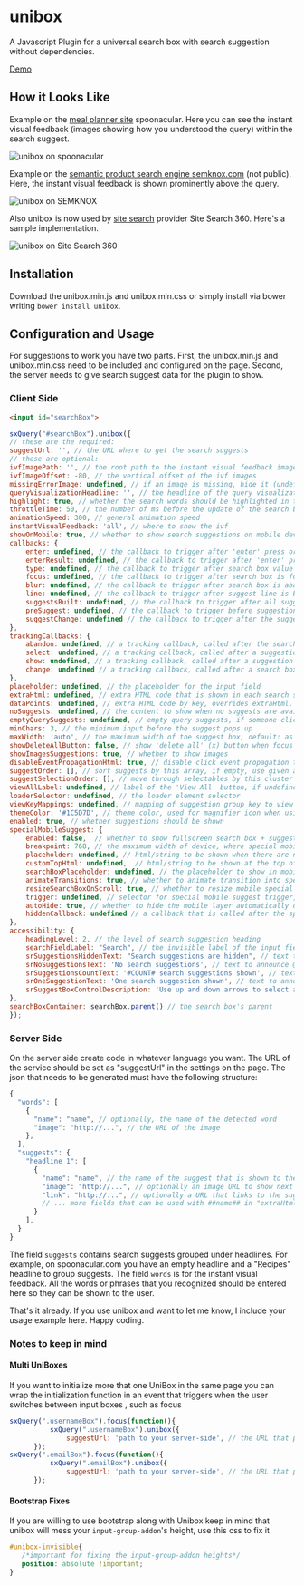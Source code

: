 unibox
======

A Javascript Plugin for a universal search box with search suggestion without dependencies.

[Demo](https://htmlpreview.github.io/?https://github.com/ddsky/unibox/blob/master/html/sampleSite.html)

## How it Looks Like

Example on the [meal planner site](https://spoonacular.com/meal-planner) spoonacular. Here you can see the instant visual feedback (images showing how you understood the query) within the search suggest.

![](https://github.com/ddsky/unibox/blob/master/img/spoonacular-unibox.png?raw=true "unibox on spoonacular")

Example on the [semantic product search engine semknox.com](https://semknox.com) (not public). Here, the instant visual feedback is shown prominently above the query.

![](https://github.com/ddsky/unibox/blob/master/img/unibox-on-semknox.png?raw=true "unibox on SEMKNOX")

Also unibox is now used by [site search](https://www.sitesearch360.com) provider Site Search 360. Here's a sample implementation.

![](https://github.com/ddsky/unibox/blob/master/img/sitesearch360-unibox.gif?raw=true "unibox on Site Search 360")


## Installation

Download the unibox.min.js and unibox.min.css or simply install via bower writing `bower install unibox`.

## Configuration and Usage

For suggestions to work you have two parts. First, the unibox.min.js and unibox.min.css need to be included and configured on the page. Second, the server needs to give search suggest data for the plugin to show.

### Client Side

```html
<input id="searchBox">
```

```javascript
sxQuery("#searchBox").unibox({
// these are the required:
suggestUrl: '', // the URL where to get the search suggests
// these are optional:
ivfImagePath: '', // the root path to the instant visual feedback images
ivfImageOffset: -80, // the vertical offset of the ivf images
missingErrorImage: undefined, // if an image is missing, hide it (undefined) or show a placeholder image
queryVisualizationHeadline: '', // the headline of the query visualization
highlight: true, // whether the search words should be highlighted in the results
throttleTime: 50, // the number of ms before the update of the search box is triggered
animationSpeed: 300, // general animation speed
instantVisualFeedback: 'all', // where to show the ivf
showOnMobile: true, // whether to show search suggestions on mobile devices
callbacks: {
    enter: undefined, // the callback to trigger after 'enter' press or search button click (when no suggestion is selected) - args(query, searchButton [optional], hideSpecialCallback [optional])
    enterResult: undefined, // the callback to trigger after 'enter' press or click on selected suggestion - args(query, href, hasCtrlModifier [optional])
    type: undefined, // the callback to trigger after search box value changes - args(event, query)
    focus: undefined, // the callback to trigger after search box is focused - args(event, query)
    blur: undefined, // the callback to trigger after search box is abandoned - args(event, query)
    line: undefined, // the callback to trigger after suggest line is built - args(lineString, key, index, suggest)
    suggestsBuilt: undefined, // the callback to trigger after all suggestions are built - args(suggestBox, data)
    preSuggest: undefined, // the callback to trigger before suggestions are fetched, return 'false' to interrupt the process  - args(query, searchBox)
    suggestChange: undefined // the callback to trigger after the suggestion set is changed - args(isSuggestBoxVisible)
},
trackingCallbacks: {
    abandon: undefined, // a tracking callback, called after the search box is abandoned - args(query, visible suggestionCount, searchBox)
    select: undefined, // a tracking callback, called after a suggestion is selected - args(searchBox, suggestBox, target, query, suggestions, position, link)
    show: undefined, // a tracking callback, called after a suggestion set is shown - args(searchBox, suggestBox, aSuggestion, query, suggestions)
    change: undefined // a tracking callback, called after a search box value is changed - args(searchBox)
},
placeholder: undefined, // the placeholder for the input field
extraHtml: undefined, // extra HTML code that is shown in each search suggest
dataPoints: undefined, // extra HTML code by key, overrides extraHtml, e.g. {price: {html: '<span>#price# $</span>', position: 1}, category: {html: '<b>#category#</b>', position: 2}}
noSuggests: undefined, // the content to show when no suggests are available, if undefined, no suggests will be shown
emptyQuerySuggests: undefined, // empty query suggests, if someone clicks in the search field, we can show suggests
minChars: 3, // the minimum input before the suggest pops up
maxWidth: 'auto', // the maximum width of the suggest box, default: as wide as the input box
showDeleteAllButton: false, // show 'delete all' (x) button when focus hits back to input field
showImagesSuggestions: true, // whether to show images
disableEventPropagationHtml: true, // disable click event propagation to HTML element
suggestOrder: [], // sort suggests by this array, if empty, use given array order
suggestSelectionOrder: [], // move through selectables by this cluster order. if empty, use naturally given order by selectables
viewAllLabel: undefined, // label of the 'View All' button, if undefined no 'View All' button will be shown at the bottom of suggestion list
loaderSelector: undefined, // the loader element selector
viewKeyMappings: undefined, // mapping of suggestion group key to view key
themeColor: '#1C5D7D', // theme color, used for magnifier icon when using 'View All' button
enabled: true, // whether suggestions should be shown
specialMobileSuggest: {
    enabled: false,  // whether to show fullscreen search box + suggest box on search field focus when the viewport width is below specified breakpoint, default: false
    breakpoint: 768, // the maximum width of device, where special mobile suggestion should be shown, default: 768 px
    placeholder: undefined, // html/string to be shown when there are no suggest results in special mobile suggest box
    customTopHtml: undefined,  // html/string to be shown at the top of the page when special mobile suggests are visible
    searchBoxPlaceholder: undefined, // the placeholder to show in mobile suggestion search box
    animateTransitions: true, // whether to animate transition into special mobile suggestions
    resizeSearchBoxOnScroll: true, // whether to resize mobile special input block (search field + icons) on special mobile suggest box scroll
    trigger: undefined, // selector for special mobile suggest trigger, if the trigger is clicked, the fullscreen suggestion layer will be shown
    autoHide: true, // whether to hide the mobile layer automatically on search submission, if set to false, the enterCallback becomes a hideLayer callback as 3rd parameter, which has to be called in order to hide the mobile suggestions
    hiddenCallback: undefined // a callback that is called after the special mobile suggestions have been hidden
},
accessibility: {
    headingLevel: 2, // the level of search suggestion heading
    searchFieldLabel: "Search", // the invisible label of the input fields
    srSuggestionsHiddenText: "Search suggestions are hidden", // text to announce @screen reader when search suggestions were hidden
    srNoSuggestionsText: 'No search suggestions', // text to announce @screen reader if no suggestions are available
    srSuggestionsCountText: '#COUNT# search suggestions shown', // text to announce @screen reader after search suggestions have been shown, #COUNT# will be replaced with the suggestion count
    srOneSuggestionText: 'One search suggestion shown', // text to announce @screen reader after search suggestions have been shown
    srSuggestBoxControlDescription: 'Use up and down arrows to select available result. Press enter to go to selected search result. Touch devices users can use touch and swipe gestures.', // text to announce @screen reader after search input is focused - describes keyboard controls
},
searchBoxContainer: searchBox.parent() // the search box's parent
});
```

### Server Side

On the server side create code in whatever language you want. The URL of the service should be set as "suggestUrl" in the settings on the page. The json that needs to be generated must have the following structure:

```javascript
{
  "words": [
    {
      "name": "name", // optionally, the name of the detected word
      "image": "http://...", // the URL of the image
    },
  ],
  "suggests": {
    "headline 1": [
      {
        "name": "name", // the name of the suggest that is shown to the user
        "image": "http://...", // optionally an image URL to show next to the suggest
        "link": "http://...", // optionally a URL that links to the suggested page
        // ... more fields that can be used with ##name## in "extraHtml" templates
      }
    ],
  }
}
```
The field `suggests` contains search suggests grouped under headlines. For example, on spoonacular.com you have an empty headline and a "Recipes" headline to group suggests.
The field `words` is for the instant visual feedback. All the words or phrases that you recognized should be entered here so they can be shown to the user.

That's it already. If you use unibox and want to let me know, I include your usage example here. Happy coding.

### Notes to keep in mind
#### Multi UniBoxes
If you want to initialize more that one UniBox in the same page you can wrap the initialization function in an event that triggers when the user switches between input boxes , such as focus 
```javascript
sxQuery(".usernameBox").focus(function(){
          sxQuery(".usernameBox").unibox({
              suggestUrl: 'path to your server-side', // the URL that provides the data for the suggest
      });
sxQuery(".emailBox").focus(function(){
          sxQuery(".emailBox").unibox({
              suggestUrl: 'path to your server-side', // the URL that provides the data for the suggest
      });
```
#### Bootstrap Fixes
If you are willing to use bootstrap along with Unibox keep in mind that unibox will mess your `input-group-addon`'s height,
use this css to fix it
```css
#unibox-invisible{
   /*important for fixing the input-group-addon heights*/
   position: absolute !important;   
}
```
